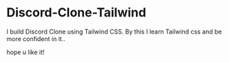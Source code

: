 ﻿# Discord-Clone-Tailwind

I build Discord Clone using Tailwind CSS. By this I learn Tailwind css and be more confident in it..

hope u like it! 
